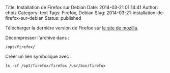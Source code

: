 Title: Installation de Firefox sur Debian
Date: 2014-03-21 01:14:41
Author: choiz
Category: text
Tags: Firefox, Debian
Slug: 2014-03-21-installation-de-firefox-sur-debian
Status: published

Télécharger la dernière version de Firefox sur [le site de
mozilla](http://www.mozilla.org/).

Décompresser l'archive dans :

    /opt/firefox/

Créer un lien symbolique avec :

    ls -sf /opt/firefox/firefox /usr/bin/firefox
